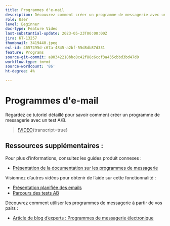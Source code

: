 ```yaml
---
title: Programmes d'e-mail
description: Découvrez comment créer un programme de messagerie avec un test A/B.
role: User
level: Beginner
doc-type: Feature Video
last-substantial-update: 2023-05-23T00:00:00Z
jira: KT-13257
thumbnail: 3419440.jpeg
exl-id: 4657495d-c67a-4845-a2bf-55d8db87d331
feature: Programs
source-git-commit: a80342218bbc8c42f88c6ccf3a435cbbd3bd47d0
workflow-type: tm+mt
source-wordcount: '86'
ht-degree: 4%

---
```


# Programmes d&#39;e-mail

Regardez ce tutoriel détaillé pour savoir comment créer un programme de messagerie avec un test A/B.

>[!VIDEO](https://video.tv.adobe.com/v/3419440/?learn=on){transcript=true}


## Ressources supplémentaires :

Pour plus d’informations, consultez les guides produit connexes :
* [Présentation de la documentation sur les programmes de messagerie](https://experienceleague.adobe.com/docs/marketo/using/product-docs/email-marketing/email-programs/creating-an-email-program/understanding-email-programs.html?lang=en)

Visionnez d’autres vidéos pour obtenir de l’aide sur cette fonctionnalité :
* [Présentation planifiée des emails ](https://experienceleague.adobe.com/docs/marketo-learn/tutorials/email-marketing/scheduled-email-watch.html?lang=en)
* [Parcours des tests AB](https://experienceleague.adobe.com/docs/marketo-learn/tutorials/email-marketing/ab-testing-watch.html?lang=en)

Découvrez comment utiliser les programmes de messagerie à partir de vos pairs :
* [ Article de blog d’experts : Programmes de messagerie électronique](https://nation.marketo.com/t5/product-blogs/marketo-success-series-email-programs/ba-p/304968)

